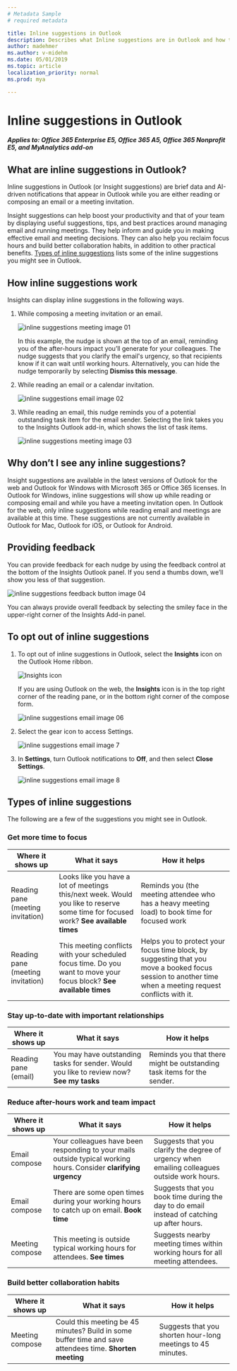 ```yaml
---
# Metadata Sample
# required metadata

title: Inline suggestions in Outlook
description: Describes what Inline suggestions are in Outlook and how they work
author: madehmer
ms.author: v-midehm
ms.date: 05/01/2019
ms.topic: article
localization_priority: normal 
ms.prod: mya

---
```


# Inline suggestions in Outlook

**_Applies to: Office 365 Enterprise E5, Office 365 A5, Office 365 Nonprofit E5, and MyAnalytics add-on_**

## What are inline suggestions in Outlook?

Inline suggestions in Outlook (or Insight suggestions) are brief data and AI-driven notifications that appear in Outlook while you are either reading or composing an email or a meeting invitation.  

Insight suggestions can help boost your productivity and that of your team by displaying useful suggestions, tips, and best practices around managing email and running meetings. They help inform and guide you in making effective email and meeting decisions. They can also help you reclaim focus hours and build better collaboration habits, in addition to other practical benefits. [Types of inline suggestions](#types-of-inline-suggestions) lists some of the inline suggestions you might see in Outlook.

## How inline suggestions work

Insights can display inline suggestions in the following ways.

1. While composing a meeting invitation or an email.

   ![inline suggestions meeting image 01](../../Images/mya/use/nudges-meeting-01.png)

   In this example, the nudge is shown at the top of an email, reminding you of the after-hours impact you’ll generate for your colleagues. The nudge suggests that you clarify the email's urgency, so that recipients know if it can wait until working hours. Alternatively, you can hide the nudge temporarily by selecting **Dismiss this message**.

2. While reading an email or a calendar invitation.

   ![inline suggestions email image 02](../../Images/mya/use/nudges-email-02.png)

3. While reading an email, this nudge reminds you of a potential outstanding task item for the email sender. Selecting the link takes you to the Insights Outlook add-in, which shows the list of task items.

   ![inline suggestions meeting image 03](../../Images/mya/use/nudges-meeting-summary_03.png)

## Why don’t I see any inline suggestions?

Insight suggestions are available in the latest versions of Outlook for the web and Outlook for Windows with Microsoft 365 or Office 365 licenses. In Outlook for Windows, inline suggestions will show up while reading or composing email and while you have a meeting invitation open. In Outlook for the web, only inline suggestions while reading email and meetings are available at this time. These suggestions are not currently available in Outlook for Mac, Outlook for iOS, or Outlook for Android.

## Providing feedback

You can provide feedback for each nudge by using the feedback control at the bottom of the Insights Outlook panel. If you send a thumbs down, we’ll show you less of that suggestion.

   ![inline suggestions feedback button image 04](../../Images/mya/use/nudges-feedback-04.png)

You can always provide overall feedback by selecting the smiley face in the upper-right corner of the Insights Add-in panel.

## To opt out of inline suggestions

1. To opt out of inline suggestions in Outlook, select the **Insights** icon on the Outlook Home ribbon.

      ![Insights icon](../../Images/mya/use/insights-icon.png)

      If you are using Outlook on the web, the **Insights** icon is in the top right corner of the reading pane, or in the bottom right corner of the compose form.

     ![inline suggestions email image 06](../../Images/mya/use/nudges-reply-all-06.png)

2. Select the gear icon to access Settings.

   ![inline suggestions email image 7](../../Images/mya/use/nudges-email-07.png)

3. In **Settings**, turn Outlook notifications to **Off**, and then select **Close Settings**.


    ![inline suggestions email image 8](../../Images/mya/use/nudges-email-08.png)


## Types of inline suggestions

The following are a few of the suggestions you might see in Outlook.

### Get more time to focus

| Where it shows up  | What it says | How it helps  |
|------|-------|---------|
|Reading pane (meeting invitation)|Looks like you have a lot of meetings this/next week. Would you like to reserve some time for focused work? **See available times**|Reminds you (the meeting attendee who has a heavy meeting load) to book time for focused work|
|Reading pane (meeting invitation)|This meeting conflicts with your scheduled focus time. Do you want to move your focus block? **See available times**|Helps you to protect your focus time block, by suggesting that you move a booked focus session to another time when a meeting request conflicts with it.|

### Stay up-to-date with important relationships

| Where it shows up | What it says | How it helps |
|------|-------|---------|
| Reading pane (email) | You may have outstanding tasks for sender. Would you like to review now? **See my tasks** | Reminds you that there might be outstanding task items for the sender. |

### Reduce after-hours work and team impact

| Where it shows up  | What it says | How it helps |
|------|-------|---------|
|Email compose | Your colleagues have been responding to your mails outside typical working hours. Consider **clarifying urgency** |Suggests that you clarify the degree of urgency when emailing colleagues outside work hours. |
|Email compose | There are some open times during your working hours to catch up on email. **Book time** | Suggests that you book time during the day to do email instead of catching up after hours. |
|Meeting compose | This meeting is outside typical working hours for attendees. **See times** | Suggests nearby meeting times within working hours for all meeting attendees. |

### Build better collaboration habits

| Where it shows up  | What it says | How it helps |
|------|-------|---------|
|Meeting compose | Could this meeting be 45 minutes? Build in some buffer time and save attendees time. **Shorten meeting** |Suggests that you shorten hour-long meetings to 45 minutes. |
